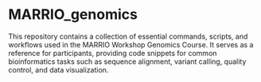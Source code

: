 # MARRIO_genomics
This repository contains a collection of essential commands, scripts, and workflows used in the MARRIO Workshop Genomics Course. It serves as a reference for participants, providing code snippets for common bioinformatics tasks such as sequence alignment, variant calling, quality control, and data visualization.
